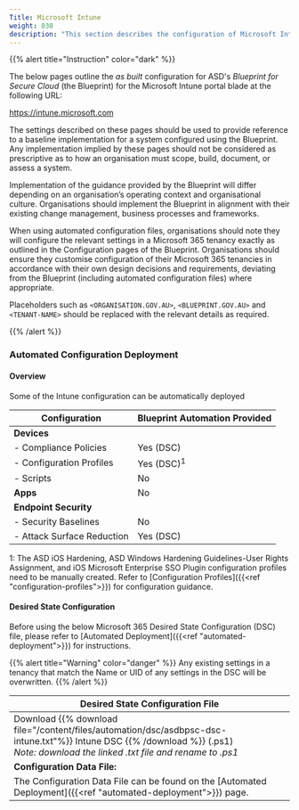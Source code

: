 ```yaml
---
Title: Microsoft Intune
weight: 030
description: "This section describes the configuration of Microsoft Intune associated with systems built according to the guidance provided by ASD's Blueprint for Secure Cloud."
---
```


{{% alert title="Instruction" color="dark" %}}
 
The below pages outline the *as built* configuration for ASD's *Blueprint for Secure Cloud* (the Blueprint) for the Microsoft Intune portal blade at the following URL:

https://intune.microsoft.com
 
The settings described on these pages should be used to provide reference to a baseline implementation for a system configured using the Blueprint. Any implementation implied by these pages should not be considered as prescriptive as to how an organisation must scope, build, document, or assess a system.

Implementation of the guidance provided by the Blueprint will differ depending on an organisation’s operating context and organisational culture. Organisations should implement the Blueprint in alignment with their existing change management, business processes and frameworks.
 
When using automated configuration files, organisations should note they will configure the relevant settings in a Microsoft 365 tenancy exactly as outlined in the Configuration pages of the Blueprint. Organisations should ensure they customise configuration of their Microsoft 365 tenancies in accordance with their own design decisions and requirements, deviating from the Blueprint (including automated configuration files) where appropriate.

Placeholders such as `<ORGANISATION.GOV.AU>`, `<BLUEPRINT.GOV.AU>` and `<TENANT-NAME>` should be replaced with the relevant details as required.
 
{{% /alert %}}

### Automated Configuration Deployment

#### Overview

Some of the Intune configuration can be automatically deployed

| Configuration              | Blueprint Automation Provided |
| -------------------------- | ----------------------------- |
| **Devices**                |                               |
| - Compliance Policies      | Yes (DSC)                     |
| - Configuration Profiles   | Yes (DSC)<sup>1</sup>         |
| - Scripts                  | No                            |
| **Apps**                   | No                            |
| **Endpoint Security**      |                               |
| - Security Baselines       | No                            |
| - Attack Surface Reduction | Yes (DSC)                     |

1: The ASD iOS Hardening, ASD Windows Hardening Guidelines-User Rights Assignment, and iOS Microsoft Enterprise SSO Plugin configuration profiles need to be manually created. Refer to [Configuration Profiles]({{<ref "configuration-profiles">}}) for configuration guidance.

#### Desired State Configuration

Before using the below Microsoft 365 Desired State Configuration (DSC) file, please refer to [Automated Deployment]({{<ref "automated-deployment">}}) for instructions.

{{% alert title="Warning" color="danger" %}}
Any existing settings in a tenancy that match the Name or UID of any settings in the DSC will be overwritten.
{{% /alert %}}

| Desired State Configuration File                                                                                                                                                       |
| -------------------------------------------------------------------------------------------------------------------------------------------------------------------------------------- |
| Download {{% download file="/content/files/automation/dsc/asdbpsc-dsc-intune.txt"%}} Intune DSC {{% /download %}} (.ps1) <br> *Note: download the linked .txt file and rename to .ps1* |
| **Configuration Data File:**                                                                                                                                                           |
| The Configuration Data File can be found on the [Automated Deployment]({{<ref "automated-deployment">}}) page.                                                                         |
